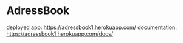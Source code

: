 # AdressBook

deployed app: https://adressbook1.herokuapp.com/
documentation: https://adressbook1.herokuapp.com/docs/
